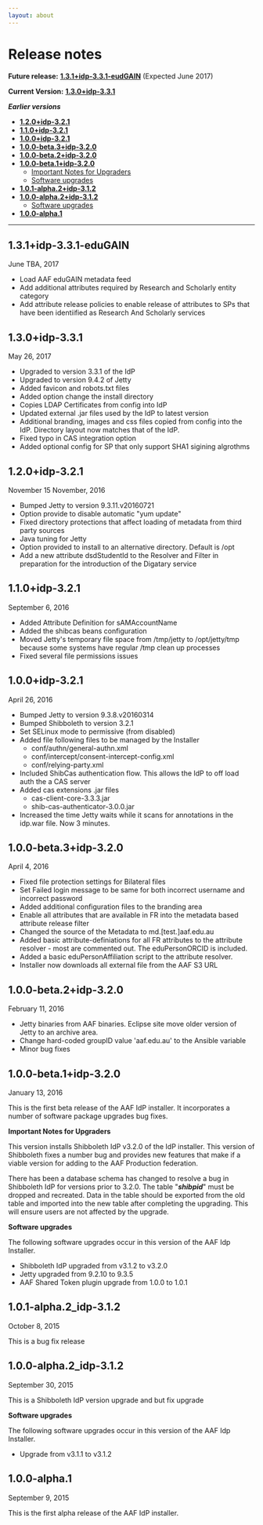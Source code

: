 ```yaml
---
layout: about
---
```


# Release notes

**Future release:** [**1.3.1+idp-3.3.1-eudGAIN**](#1.3.1) (Expected June 2017)

**Current Version:** [**1.3.0+idp-3.3.1**](#1.3.0)

***Earlier versions***

- [**1.2.0+idp-3.2.1**](#1.2.0)
- [**1.1.0+idp-3.2.1**](#1.1.0)
- [**1.0.0+idp-3.2.1**](#1.0.0)
- [**1.0.0-beta.3+idp-3.2.0**](#1.0.0-beta.3)
- [**1.0.0-beta.2+idp-3.2.0**](#1.0.0-beta.2)
- [**1.0.0-beta.1+idp-3.2.0**](#1.0.0-beta.1)
  - [Important Notes for Upgraders](#1.0.0-beta-notes)
  - [Software upgrades](#1.1.0-beta-software)
- [**1.0.1-alpha.2+idp-3.1.2**](1.0.1-alpha.2)
- [**1.0.0-alpha.2+idp-3.1.2**](1.0.0-alpha.2)
  - [Software upgrades](#1.0.0-alpha.2-software)
- [**1.0.0-alpha.1**](1.0.0-alpha.1)

----------
## <a name="1.3.1"></a>1.3.1+idp-3.3.1-eduGAIN ##

June TBA, 2017

- Load AAF eduGAIN metadata feed
- Add additional attributes required by Research and Scholarly entity category
- Add attribute release policies to enable release of attributes to SPs that have been identiified as Research And Scholarly services

## <a name="1.3.0"></a>1.3.0+idp-3.3.1 ##

May 26, 2017

- Upgraded to version 3.3.1 of the IdP
- Upgraded to version 9.4.2 of Jetty
- Added favicon and robots.txt files
- Added option change the install directory
- Copies LDAP Certificates from config into IdP
- Updated external .jar files used by the IdP to latest version
- Additional branding, images and css files copied from config into the IdP. Directory layout now matches that of the IdP.
- Fixed typo in CAS integration option
- Added optional config for SP that only support SHA1 sigining algrothms


## <a name="1.2.0"></a>1.2.0+idp-3.2.1 ##

November 15 November, 2016

- Bumped Jetty to version 9.3.11.v20160721 
- Option provide to disable automatic "yum update"
- Fixed directory protections that affect loading of metadata from third party sources
- Java tuning for Jetty
- Option provided to install to an alternative directory. Default is /opt
- Add a new attribute dsdStudentId to the Resolver and Filter in preparation for the introduction of the Digatary service

## <a name="1.1.0"></a>1.1.0+idp-3.2.1 ##

September 6, 2016

- Added Attribute Definition for sAMAccountName
- Added the shibcas beans configuration
- Moved Jetty's temporary file space from /tmp/jetty to /opt/jetty/tmp because some systems have regular /tmp clean up processes
- Fixed several file permissions issues


## <a name="1.0.0"></a>1.0.0+idp-3.2.1 ##

April 26, 2016


- Bumped Jetty to version 9.3.8.v20160314
- Bumped Shibboleth to version 3.2.1
- Set SELinux mode to permissive (from disabled)
- Added file following files to be managed by the Installer
    - conf/authn/general-authn.xml
    - conf/intercept/consent-intercept-config.xml 
    - conf/relying-party.xml 
- Included ShibCas authentication flow. This allows the IdP to off load auth the a CAS server
- Added cas extensions .jar files
    - cas-client-core-3.3.3.jar
    - shib-cas-authenticator-3.0.0.jar
- Increased the time Jetty waits while it scans for annotations in the idp.war file. Now 3 minutes.


## <a name="1.0.0-beta.3"></a>1.0.0-beta.3+idp-3.2.0 ##

April 4, 2016

- Fixed file protection settings for Bilateral files
- Set Failed login message to be same for both incorrect username and incorrect password
- Added additional configuration files to the branding area
- Enable all attributes that are available in FR into the metadata based attribute release filter
- Changed the source of the Metadata to md.[test.]aaf.edu.au 
- Added basic attribute-definiations for all FR attributes to the attribute resolver - most are commented out. The eduPersonORCID is included.
- Added a basic eduPersonAffiliation script to the attribute resolver.
- Installer now downloads all external file from the AAF S3 URL

## <a name="1.0.0-beta.2"></a>1.0.0-beta.2+idp-3.2.0 ##

February 11, 2016

- Jetty binaries from AAF binaries. Eclipse site move older version of Jetty to an archive area.
-  Change hard-coded groupID value 'aaf.edu.au' to the Ansible variable
-  Minor bug fixes 

## <a name="1.0.0-beta.1"></a>1.0.0-beta.1+idp-3.2.0 ##

January 13, 2016

This is the first beta release of the AAF IdP installer. It incorporates a number of software package upgrades bug fixes.

<a name="1.0.0-beta-notes"></a>**Important Notes for Upgraders**

This version installs Shibboleth IdP v3.2.0 of the IdP installer. This version of Shibboleth fixes a number bug and provides new features that make if a viable version for adding to the AAF Production federation.

There has been a database schema has changed to resolve a bug in Shibboleth IdP for versions prior to 3.2.0. The table "***shibpid***" must be dropped and recreated. Data in the table should be exported from the old table and imported into the new table after completing the upgrading. This will ensure users are not affected by the upgrade.

<a name="1.1.0-beta-software"></a>**Software upgrades**

The following software upgrades occur in this version of the AAF Idp Installer.

- Shibboleth IdP upgraded from v3.1.2 to v3.2.0
- Jetty upgraded from 9.2.10 to 9.3.5
- AAF Shared Token plugin upgrade from 1.0.0 to 1.0.1


## <a name="1.0.1-alpha.2"></a>1.0.1-alpha.2_idp-3.1.2

October 8, 2015

This is a bug fix release

## <a name="1.0.0-alpha.2"></a>1.0.0-alpha.2_idp-3.1.2

September 30, 2015

This is a Shibboleth IdP version upgrade and but fix upgrade

<a name="1.0.0-alpha.2-software"></a>**Software upgrades**

The following software upgrades occur in this version of the AAF Idp Installer.

- Upgrade from v3.1.1 to v3.1.2

## <a name="1.0.0-alpha.1"></a>1.0.0-alpha.1

September 9, 2015

This is the first alpha release of the AAF IdP installer.